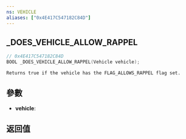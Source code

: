 ```yaml
---
ns: VEHICLE
aliases: ["0x4E417C547182C84D"]
---
```

## _DOES_VEHICLE_ALLOW_RAPPEL

```c
// 0x4E417C547182C84D
BOOL _DOES_VEHICLE_ALLOW_RAPPEL(Vehicle vehicle);
```

```
Returns true if the vehicle has the FLAG_ALLOWS_RAPPEL flag set.
```

## 參數
* **vehicle**: 

## 返回值
